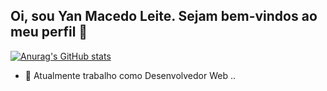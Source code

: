## Oi, sou Yan Macedo Leite. Sejam bem-vindos ao meu perfil 👋
[![Anurag's GitHub stats](https://github-readme-stats.vercel.app/api?username=yanMacedo)](https://github.com/anuraghazra/github-readme-stats)

- 🔭 Atualmente trabalho como Desenvolvedor Web ..

